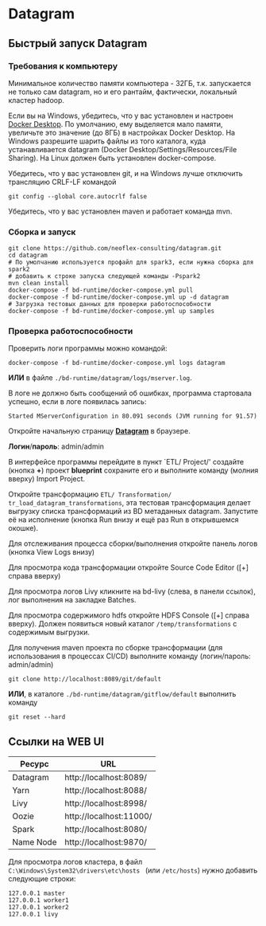 # Datagram

## Быстрый запуск Datagram
### Требования к компьютеру
Минимальное количество памяти компьютера - 32ГБ, 
т.к. запускается не только сам datagram, но и его рантайм,
фактически, локальный кластер hadoop.

Если вы на Windows, убедитесь, что у вас установлен и настроен [Docker Desktop](https://www.docker.com/products/docker-desktop).
По умолчанию, ему выделяется мало памяти, увеличьте это значение (до 8ГБ) в настройках Docker Desktop.
На Windows разрешите шарить файлы из того каталога, куда устанавливается datagram (Docker Desktop/Settings/Resources/File Sharing).
На Linux должен быть установлен docker-compose.

Убедитесь, что у вас установлен git, и на Windows лучше отключить трансляцию CRLF-LF командой
```
git config --global core.autocrlf false
```
Убедитесь, что у вас установлен maven и работает команда mvn.
### Сборка и запуск
```
git clone https://github.com/neoflex-consulting/datagram.git
cd datagram
# По умолчанию используется профайл для spark3, если нужна сборка для spark2 
# добавить к строке запуска следующей команды -Pspark2
mvn clean install 
docker-compose -f bd-runtime/docker-compose.yml pull
docker-compose -f bd-runtime/docker-compose.yml up -d datagram
# Загрузка тестовых данных для проверки работоспособности
docker-compose -f bd-runtime/docker-compose.yml up samples
```

### Проверка работоспособности
Проверить логи программы можно командой:
```
docker-compose -f bd-runtime/docker-compose.yml logs datagram
```
__ИЛИ__ в файле `./bd-runtime/datagram/logs/mserver.log`.

В логе не должно быть сообщений об ошибках, программа стартовала успешно,
если в логе появилась запись:
```
Started MServerConfiguration in 80.091 seconds (JVM running for 91.57)
```

Откройте начальную страницу [__Datagram__](http://localhost:8089/) в браузере.

__Логин__/__пароль__: admin/admin

В интерфейсе программы перейдите в пункт `ETL/ Project/' создайте (кнопка __+__) проект __blueprint__
сохраните его и выполните команду (молния вверху) Import Project.

Откройте трансформацию  `ETL/ Transformation/ tr_load_datagram_transformations`,
эта тестовая трансформация делает выгрузку списка трансформаций из BD метаданных datagram.
Запустите её на исполнение (кнопка Run внизу и ещё раз Run в открывшемся окошке).

Для отслеживания процесса сборки/выполнения откройте панель логов (кнопка View Logs внизу)

Для просмотра кода трансформации откройте Source Code Editor ([+] справа вверху)

Для просмотра логов Livy кликните на bd-livy (слева, в панели ссылок), лог выполнения на закладке Batches.

Для просмотра содержимого hdfs откройте HDFS Console ([+] справа вверху). 
Должен появиться новый каталог `/temp/transformations` с содержимым выгрузки.

Для получения maven проекта по сборке трансформации (для использования в процессах CI/CD)
выполните команду (логин/пароль: admin/admin)
```
git clone http://localhost:8089/git/default
```
__ИЛИ__, в каталоге `./bd-runtime/datagram/gitflow/default` выполнить команду
```
git reset --hard
```
## Ссылки на WEB UI
Ресурс|URL
------|---
Datagram|http://localhost:8089/
Yarn|http://localhost:8088/
Livy|http://localhost:8998/
Oozie|http://localhost:11000/
Spark|http://localhost:8080/
Name Node|http://localhost:9870/


Для просмотра логов кластера, в файл `C:\Windows\System32\drivers\etc\hosts ` (или `/etc/hosts`) нужно добавить следующие строки:
```
127.0.0.1 master
127.0.0.1 worker1
127.0.0.1 worker2
127.0.0.1 livy
```
